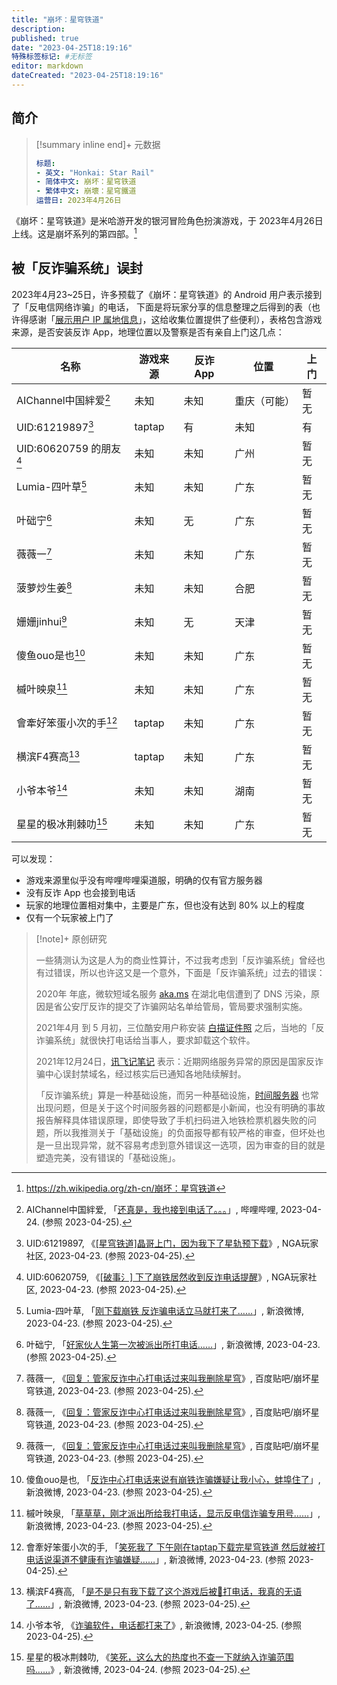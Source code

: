 ```yaml
---
title: "崩坏：星穹铁道"
description:
published: true
date: "2023-04-25T18:19:16"
特殊标签标记: #无标签
editor: markdown
dateCreated: "2023-04-25T18:19:16"
---
```


## 简介

> [!summary inline end]+ 元数据
>
> ```yaml
> 标题:
> - 英文: "Honkai: Star Rail"
> - 简体中文: 崩坏：星穹铁道
> - 繁体中文: 崩壞：星穹鐵道
> 运营日: 2023年4月26日
> ```

《崩坏：星穹铁道》是米哈游开发的银河冒险角色扮演游戏，于 2023年4月26日 上线。这是崩坏系列的第四部。[^wiki]

[^wiki]: <https://zh.wikipedia.org/zh-cn/崩坏：星穹铁道>

## 被「反诈骗系统」误封

2023年4月23~25日，许多预载了《崩坏：星穹铁道》的 Android 用户表示接到了「反电信网络诈骗」的电话，
下面是将玩家分享的信息整理之后得到的表（也许得感谢「[展示用户 IP 属地信息](https://ggame.gledos.science/censorship/展示用户_IP_属地信息.html)」，这给收集位置提供了些便利），表格包含游戏来源，是否安装反诈 App，地理位置以及警察是否有亲自上门这几点：

| 名称                        | 游戏来源 | 反诈 App | 位置         | 上门 |
| --------------------------- | -------- | -------- | ------------ | ---- |
| AIChannel中国絆爱[^5ENMn]   | 未知     | 未知     | 重庆（可能） | 暂无 |
| UID:61219897[^QU3O2]        | taptap   | 有       | 未知         | 有   |
| UID:60620759 的朋友[^avQPi] | 未知     | 未知     | 广州         | 暂无 |
| Lumia-四叶草[^aR6PQ]        | 未知     | 未知     | 广东         | 暂无 |
| 叶础宁[^8jOtn]              | 未知     | 无       | 广东         | 暂无 |
| 薇薇一[^90827]              | 未知     | 未知     | 广东         | 暂无 |
| 菠萝炒生姜[^90827]          | 未知     | 未知     | 合肥         | 暂无 |
| 姗姗jinhui[^90827]          | 未知     | 无       | 天津         | 暂无 |
| 傻鱼ouo是也[^TfCeM]         | 未知     | 未知     | 广东         | 暂无 |
| 槭叶映泉[^6Jega]            | 未知     | 未知     | 广东         | 暂无 |
| 會牽好笨蛋小次的手[^cXqRe]  | taptap   | 未知     | 广东         | 暂无 |
| 横滨F4赛高[^nt6rK]          | taptap   | 未知     | 广东         | 暂无 |
| 小爷本爷[^W0TzL]            | 未知     | 未知     | 湖南         | 暂无 |
| 星星的极冰荆棘叻[^ywaG8]    | 未知     | 未知     | 广东         | 暂无 |

[^nt6rK]: 横滨F4赛高, 「[是不是只有我下载了这个游戏后被👮打电话，我真的无语了……](https://weibo.com/6981875783/MDjOnt6rK)」, 新浪微博, 2023-04-23. (参照 2023-04-25).
[^cXqRe]: 會牽好笨蛋小次的手, 「[笑死我了  下午刚在taptap下载完星穹铁道  然后就被打电话说渠道不健康有诈骗嫌疑……](https://archive.ph/cXqRe "https://weibo.com/6466408325/MDjg31k7I")」, 新浪微博, 2023-04-23. (参照 2023-04-25).
[^6Jega]: 槭叶映泉, 「[草草草，刚才派出所给我打电话，显示反电信诈骗专用号……](https://archive.is/6Jega "https://weibo.com/7681455947/MDj08ouRk")」, 新浪微博, 2023-04-23. (参照 2023-04-25).
[^TfCeM]: 傻鱼ouo是也, 「[反诈中心打电话来说有崩铁诈骗嫌疑让我小心，蚌埠住了](https://weibo.com/6575983343/MDmCTfCeM)」, 新浪微博, 2023-04-23. (参照 2023-04-25).
[^90827]: 薇薇一, 《[回复：管家反诈中心打电话过来叫我删除星穹](https://web.archive.org/web/20230425105504/https://tieba.baidu.com/p/8377490827/)》, 百度贴吧/崩坏星穹铁道, 2023-04-23. (参照 2023-04-25).
[^8jOtn]: 叶础宁, 「[好家伙人生第一次被派出所打电话……](https://archive.ph/8jOtn "https://weibo.com/7327701160/MDjD9CdX6")」, 新浪微博, 2023-04-23. (参照 2023-04-25).
[^aR6PQ]: Lumia-四叶草, 「[刚下载崩铁 反诈骗电话立马就打来了……](https://archive.ph/aR6PQ "https://weibo.com/1891961390/MDj27Av59")」, 新浪微博, 2023-04-23. (参照 2023-04-25).
[^avQPi]: UID:60620759, 《[[破事氵] 下了崩铁居然收到反诈电话提醒](https://archive.ph/avQPi "https://ngabbs.com/read.php?tid=36059014")》, NGA玩家社区, 2023-04-23. (参照 2023-04-25).
[^QU3O2]: UID:61219897, 《[[星穹铁道]晶哥上门，因为我下了星轨预下载](https://archive.ph/QU3O2 "https://ngabbs.com/read.php?tid=36060044")》, NGA玩家社区, 2023-04-23. (参照 2023-04-25).
[^5ENMn]: AIChannel中国絆爱, 「[还真是，我也接到电话了。。。](https://archive.ph/5ENMn "https://t.bilibili.com/788077673879437314")」, 哔哩哔哩, 2023-04-24. (参照 2023-04-25).
[^W0TzL]: 小爷本爷, 《[诈骗软件，电话都打来了](https://archive.ph/W0TzL "https://weibo.com/7627520676/MDEbJE0b3")》, 新浪微博, 2023-04-25. (参照 2023-04-25).
[^ywaG8]: 星星的极冰荆棘叻, 《[笑死，这么大的热度也不查一下就纳入诈骗范围吗……](https://weibo.com/5124286480/MDrNywaG8)》, 新浪微博, 2023-04-24. (参照 2023-04-25).

可以发现：

+   游戏来源里似乎没有哔哩哔哩渠道服，明确的仅有官方服务器
+   没有反诈 App 也会接到电话
+   玩家的地理位置相对集中，主要是广东，但也没有达到 80% 以上的程度
+   仅有一个玩家被上门了

> [!note]+ 原创研究
>
> 一些猜测认为这是人为的商业性算计，不过我考虑到「反诈骗系统」曾经也有过错误，所以也许这又是一个意外，下面是「反诈骗系统」过去的错误：
>
> 2020年 年底，微软短域名服务 [aka.ms](/company/Microsoft/aka.ms.md) 在湖北电信遭到了 DNS 污染，原因是省公安厅反诈的提交了诈骗网站名单给管局，管局要求强制实施。
>
> 2021年4月 到 5 月初，三位酷安用户称安装 [白描证件照](/software/白描证件照.md) 之后，当地的「反诈骗系统」就很快打电话给当事人，要求卸载这个软件。
>
> 2021年12月24日，[讯飞记笔记](/software/讯飞记笔记.md) 表示：近期网络服务异常的原因是国家反诈骗中心误封禁域名，经过核实后已通知各地陆续解封。
>
> 「反诈骗系统」算是一种基础设施，而另一种基础设施，[时间服务器](/rule/Network_infrastructure.md) 也常出现问题，但是关于这个时间服务器的问题都是小新闻，也没有明确的事故报告解释具体错误原理，即使导致了手机扫码进入地铁检票机器失败的问题，所以我推测关于「基础设施」的负面报导都有较严格的审查，但坏处也是一旦出现异常，就不容易考虑到意外错误这一选项，因为审查的目的就是塑造完美，没有错误的「基础设施」。
